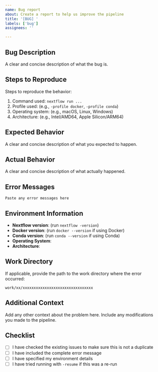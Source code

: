 ```yaml
---
name: Bug report
about: Create a report to help us improve the pipeline
title: '[BUG] '
labels: ['bug']
assignees: ''

---
```


## Bug Description
A clear and concise description of what the bug is.

## Steps to Reproduce
Steps to reproduce the behavior:
1. Command used: `nextflow run ...`
2. Profile used: (e.g., `-profile docker`, `-profile conda`)
3. Operating system: (e.g., macOS, Linux, Windows)
4. Architecture: (e.g., Intel/AMD64, Apple Silicon/ARM64)

## Expected Behavior
A clear and concise description of what you expected to happen.

## Actual Behavior
A clear and concise description of what actually happened.

## Error Messages
```
Paste any error messages here
```

## Environment Information
- **Nextflow version**: (run `nextflow -version`)
- **Docker version**: (run `docker --version` if using Docker)
- **Conda version**: (run `conda --version` if using Conda)
- **Operating System**: 
- **Architecture**: 

## Work Directory
If applicable, provide the path to the work directory where the error occurred:
```
work/xx/xxxxxxxxxxxxxxxxxxxxxxxxxxxxxxxx
```

## Additional Context
Add any other context about the problem here. Include any modifications you made to the pipeline.

## Checklist
- [ ] I have checked the existing issues to make sure this is not a duplicate
- [ ] I have included the complete error message
- [ ] I have specified my environment details
- [ ] I have tried running with `-resume` if this was a re-run 